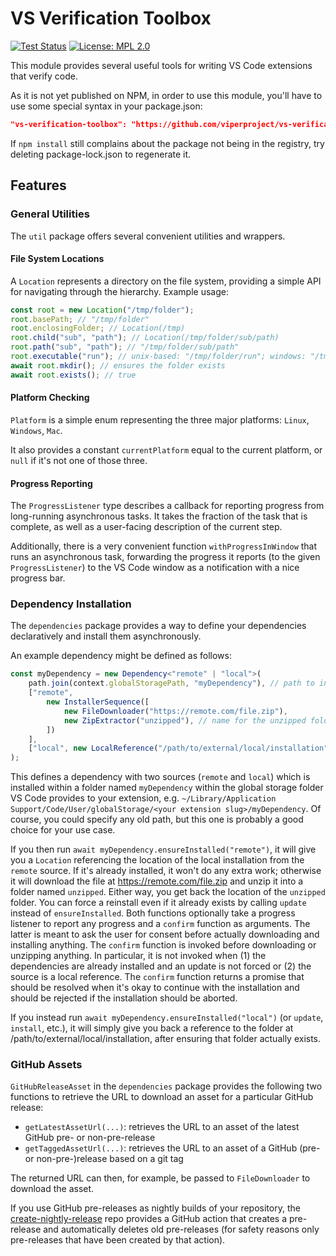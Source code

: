 # VS Verification Toolbox

[![Test Status](https://github.com/viperproject/vs-verification-toolbox/workflows/NPM%20Tests/badge.svg?branch=master)](https://github.com/viperproject/vs-verification-toolbox/actions?query=workflow%3A%22NPM+Tests%22+branch%3Amaster)
[![License: MPL 2.0](https://img.shields.io/badge/License-MPL%202.0-brightgreen.svg)](./LICENSE)

This module provides several useful tools for writing VS Code extensions that verify code.

As it is not yet published on NPM, in order to use this module, you'll have to use some special syntax in your package.json:

```json
"vs-verification-toolbox": "https://github.com/viperproject/vs-verification-toolbox.git"
```

If `npm install` still complains about the package not being in the registry, try deleting package-lock.json to regenerate it.

## Features

### General Utilities

The `util` package offers several convenient utilities and wrappers.

#### File System Locations

A `Location` represents a directory on the file system, providing a simple API for navigating through the hierarchy. Example usage:

```typescript
const root = new Location("/tmp/folder");
root.basePath; // "/tmp/folder"
root.enclosingFolder; // Location(/tmp)
root.child("sub", "path"); // Location(/tmp/folder/sub/path)
root.path("sub", "path"); // "/tmp/folder/sub/path"
root.executable("run"); // unix-based: "/tmp/folder/run"; windows: "/tmp/folder/run.exe"
await root.mkdir(); // ensures the folder exists
await root.exists(); // true
```

#### Platform Checking

`Platform` is a simple enum representing the three major platforms: `Linux`, `Windows`, `Mac`.

It also provides a constant `currentPlatform` equal to the current platform, or `null` if it's not one of those three.

#### Progress Reporting

The `ProgressListener` type describes a callback for reporting progress from long-running asynchronous tasks. It takes the fraction of the task that is complete, as well as a user-facing description of the current step.

Additionally, there is a very convenient function `withProgressInWindow` that runs an asynchronous task, forwarding the progress it reports (to the given `ProgressListener`) to the VS Code window as a notification with a nice progress bar.

### Dependency Installation

The `dependencies` package provides a way to define your dependencies declaratively and install them asynchronously.

An example dependency might be defined as follows:

```typescript
const myDependency = new Dependency<"remote" | "local">(
    path.join(context.globalStoragePath, "myDependency"), // path to install folder
    ["remote",
        new InstallerSequence([
            new FileDownloader("https://remote.com/file.zip"),
            new ZipExtractor("unzipped"), // name for the unzipped folder
        ])
    ],
    ["local", new LocalReference("/path/to/external/local/installation")]
);
```

This defines a dependency with two sources (`remote` and `local`) which is installed within a folder named `myDependency` within the global storage folder VS Code provides to your extension, e.g. `~/Library/Application Support/Code/User/globalStorage/<your extension slug>/myDependency`. Of course, you could specify any old path, but this one is probably a good choice for your use case.

If you then run `await myDependency.ensureInstalled("remote")`, it will give you a `Location` referencing the location of the local installation from the `remote` source. If it's already installed, it won't do any extra work; otherwise it will download the file at https://remote.com/file.zip and unzip it into a folder named `unzipped`. Either way, you get back the location of the `unzipped` folder. You can force a reinstall even if it already exists by calling `update` instead of `ensureInstalled`.
Both functions optionally take a progress listener to report any progress and a `confirm` function as arguments.
The latter is meant to ask the user for consent before actually downloading and installing anything.
The `confirm` function is invoked before downloading or unzipping anything.
In particular, it is not invoked when (1) the dependencies are already installed and an update is not forced or (2) the source is a local reference.
The `confirm` function returns a promise that should be resolved when it's okay to continue with the installation and should be rejected if the installation should be aborted.

If you instead run `await myDependency.ensureInstalled("local")` (or `update`, `install`, etc.), it will simply give you back a reference to the folder at /path/to/external/local/installation, after ensuring that folder actually exists.

### GitHub Assets

`GitHubReleaseAsset` in the `dependencies` package provides the following two functions to retrieve the URL to download an asset for a particular GitHub release:
- `getLatestAssetUrl(...)`: retrieves the URL to an asset of the latest GitHub pre- or non-pre-release
- `getTaggedAssetUrl(...)`: retrieves the URL to an asset of a GitHub (pre- or non-pre-)release based on a git tag

The returned URL can then, for example, be passed to `FileDownloader` to download the asset.

If you use GitHub pre-releases as nightly builds of your repository, the [create-nightly-release](https://github.com/viperproject/create-nightly-release) repo provides a GitHub action that creates a pre-release and automatically deletes old pre-releases (for safety reasons only pre-releases that have been created by that action).
